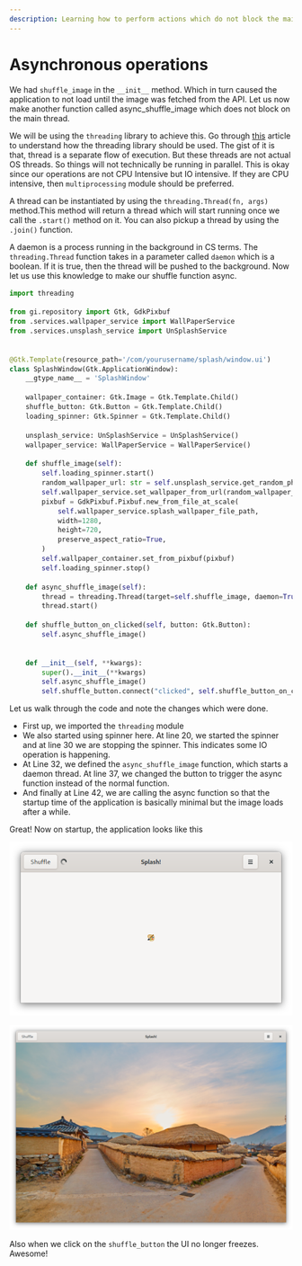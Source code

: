 ```yaml
---
description: Learning how to perform actions which do not block the main thread
---
```


# Asynchronous operations

We had `shuffle_image` in the `__init__` method. Which in turn caused the application to not load until the image was fetched from the API. Let us now make another function called async\_shuffle\_image which does not block on the main thread. 

We will be using the `threading` library to achieve this. Go through [this](https://realpython.com/intro-to-python-threading/#what-is-a-thread) article to understand how the threading library should be used. The gist of it is that, thread is a separate flow of execution. But these threads are not actual OS threads. So things will not technically be running in parallel. This is okay since our operations are not CPU Intensive but IO intensive. If they are CPU intensive, then `multiprocessing` module should be preferred.

A thread can be instantiated by using the `threading.Thread(fn, args)` method.This method will return a thread which will start running once we call the `.start()` method on it. You can also pickup a thread by using the `.join()` function.

A daemon is a process running in the background in CS terms. The `threading.Thread` function takes in a parameter called `daemon` which is a boolean. If it is true, then the thread will be pushed to the background. Now let us use this knowledge to make our shuffle function async.

```python
import threading

from gi.repository import Gtk, GdkPixbuf
from .services.wallpaper_service import WallPaperService
from .services.unsplash_service import UnSplashService


@Gtk.Template(resource_path='/com/yourusername/splash/window.ui')
class SplashWindow(Gtk.ApplicationWindow):
    __gtype_name__ = 'SplashWindow'

    wallpaper_container: Gtk.Image = Gtk.Template.Child()
    shuffle_button: Gtk.Button = Gtk.Template.Child()
    loading_spinner: Gtk.Spinner = Gtk.Template.Child()

    unsplash_service: UnSplashService = UnSplashService()
    wallpaper_service: WallPaperService = WallPaperService()

    def shuffle_image(self):
        self.loading_spinner.start()
        random_wallpaper_url: str = self.unsplash_service.get_random_photo_url()
        self.wallpaper_service.set_wallpaper_from_url(random_wallpaper_url)
        pixbuf = GdkPixbuf.Pixbuf.new_from_file_at_scale(
            self.wallpaper_service.splash_wallpaper_file_path,
            width=1280,
            height=720,
            preserve_aspect_ratio=True,
        )
        self.wallpaper_container.set_from_pixbuf(pixbuf)
        self.loading_spinner.stop()

    def async_shuffle_image(self):
        thread = threading.Thread(target=self.shuffle_image, daemon=True)
        thread.start()

    def shuffle_button_on_clicked(self, button: Gtk.Button):
        self.async_shuffle_image()


    def __init__(self, **kwargs):
        super().__init__(**kwargs)
        self.async_shuffle_image()
        self.shuffle_button.connect("clicked", self.shuffle_button_on_clicked)
```

Let us walk through the code and note the changes which were done. 

* First up, we imported the `threading` module
* We also started using spinner here. At line 20, we started the spinner and at line 30 we are stopping the spinner. This indicates some IO operation is happening.
* At Line 32, we defined the `async_shuffle_image` function, which starts a daemon thread. At line 37, we changed the button to trigger the async function instead of the normal function.
* And finally at Line 42, we are calling the async function so that the startup time of the application is basically minimal but the image loads after a while.

Great! Now on startup, the application looks like this

![Loading screen](../.gitbook/assets/image%20%2825%29.png)

![On Image Load](../.gitbook/assets/image%20%2824%29.png)

Also when we click on the `shuffle_button` the UI no longer freezes. Awesome!

